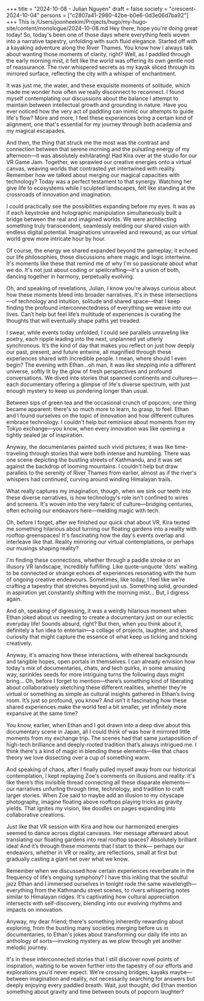+++
title = "2024-10-08 - Julian Nguyen"
draft = false
society = "crescent-2024-10-04"
persons = ["c2807a41-2980-42be-b0e6-0d3e06d7ba92"]
+++
This is /Users/joonheekim/Projects/hugo/my-hugo-site/content/monologue/2024-10-08.md
Hey there, hope you're doing great today!
So, today's been one of those days where everything feels woven into a narrative tapestry, unfolding with such fluid elegance. Started off with a kayaking adventure along the River Thames. You know how I always talk about wanting those moments of clarity, right? Well, as I paddled through the early morning mist, it felt like the world was offering its own gentle nod of reassurance. The river whispered secrets as my kayak sliced through its mirrored surface, reflecting the city with a whisper of enchantment.

It was just me, the water, and these exquisite moments of solitude, which made me wonder how often we really disconnect to reconnect. I found myself contemplating our discussions about the balance I attempt to maintain between intellectual growth and grounding in nature. Have you ever noticed how the very act of paddling can mimic our attempts to guide life's flow? More and more, I feel these experiences bring a certain kind of alignment, one that's essential for my journey through both academia and my magical escapades.

And then, the thing that struck me the most was the contrast and connection between that serene morning and the pulsating energy of my afternoon—it was absolutely exhilarating! Had Kira over at the studio for our VR Game Jam. Together, we sprawled our creative energies onto a virtual canvas, weaving worlds that contrasted yet intertwined with reality. Remember how we talked about merging our magical capacities with technology? Today was a perfect testament to that synergy. Watching her give life to ecosystems while I sculpted landscapes, felt like standing at the crossroads of innovation and imagination. 

I could practically see the possibilities expanding before my eyes. It was as if each keystroke and holographic manipulation simultaneously built a bridge between the real and imagined worlds. We were architecting something truly transcendent, seamlessly melding our shared vision with endless digital potential. Imaginations unraveled and rewound, as our virtual world grew more intricate hour by hour.

Of course, the energy we shared expanded beyond the gameplay; it echoed our life philosophies, those discussions where magic and logic intertwine. It's moments like these that remind me of why I'm so passionate about what we do. It's not just about coding or spellcrafting—it's a union of both, dancing together in harmony, perpetually evolving.

Oh, and speaking of revelations, Julian, I know you're always curious about how these moments bleed into broader narratives. It's in these intersections—of technology and intuition, solitude and shared space—that I keep finding the profound interconnectedness of everything we weave into our lives. Can’t help but feel life’s multitude of experiences is curating the thoughts that will eventually shape paths yet treaded. 

I swear, while events today unfolded, I could see parallels unraveling like poetry, each ripple leading into the next, unplanned yet utterly synchronous. It’s the kind of day that makes you reflect on just how deeply our past, present, and future entwine, all magnified through these experiences shared with incredible people.
 I mean, where should I even begin? The evening with Ethan...oh man, it was like stepping into a different universe, softly lit by the glow of fresh perspectives and profound conversations. We dived into stories that spanned continents and cultures—each documentary offering a glimpse of life's diverse spectrum, with just enough mystery to keep us pondering longer than usual.

Between sips of green tea and the occasional crunch of popcorn, one thing became apparent: there's so much more to learn, to grasp, to feel. Ethan and I found ourselves on the topic of innovation and how different cultures embrace technology. I couldn't help but reminisce about moments from my Tokyo exchange—you know, when every innovation was like opening a tightly sealed jar of inspiration. 

Anyway, the documentaries painted such vivid pictures; it was like time-traveling through stories that were both intense and humbling. There was one scene depicting the bustling streets of Kathmandu, and it was set against the backdrop of looming mountains. I couldn't help but draw parallels to the serenity of River Thames from earlier, almost as if the river's whispers had continued, curving around winding Himalayan trails.

What really captures my imagination, though, when we sink our teeth into these diverse narratives, is how technology's role isn't confined to wires and screens. It's woven into the very fabric of culture—bridging centuries, often echoing our endeavors here—melding magic with tech.

Oh, before I forget, after we finished our quick chat about VR, Kira texted me something hilarious about turning our floating gardens into a reality with rooftop greenspaces! It's fascinating how the day's events overlap and interleave like that. Reality mirroring our virtual contemplations, or perhaps our musings shaping reality?

I'm finding these connections, whether through a paddle stroke or an illusory VR landscape, incredibly fulfilling. Like quote-unquote 'dots' waiting to be connected or strange echoes of experiences resonating with the hum of ongoing creative endeavours. Sometimes, like today, I feel like we're crafting a tapestry that stretches beyond just us. Something solid, grounded in aspiration yet constantly shifting with the morning mist... But, I digress again.

And oh, speaking of digressing, it was a weirdly hilarious moment when Ethan joked about us needing to create a documentary just on our eclectic everyday life! Sounds absurd, right? But then, when you think about it, definitely a fun idea to entertain—a collage of projects, laughter, and shared curiosity that might capture the essence of what keep us ticking and ticking creatively. 

Anyway, it's amazing how these interactions, with ethereal backgrounds and tangible hopes, open portals in themselves. I can already envision how today's mix of documentaries, chats, and tech quirks, in some amusing way, sprinkles seeds for more intriguing turns the following days might bring...
Oh, before I forget to mention—there’s something kind of liberating about collaboratively sketching these different realities, whether they're virtual or something as simple as cultural insights gathered in Ethan’s living room. It’s just so profound, you know? And isn’t it fascinating how these shared experiences make the world feel a bit smaller, yet infinitely more expansive at the same time?

You know, earlier, when Ethan and I got drawn into a deep dive about this documentary scene in Japan, all I could think of was how it mirrored little moments from my exchange trip. The scenes had that same juxtaposition of high-tech brilliance and deeply-rooted tradition that’s always intrigued me. I think there's a kind of magic in blending these elements—like that chaos theory we love dissecting over a cup of something warm.

And speaking of chaos, after I finally pulled myself away from our historical contemplation, I kept replaying Zoe's comments on illusions and reality. It's like there’s this invisible thread connecting all these disparate elements—our narratives unfurling through time, technology, and tradition to craft larger stories. When Zoe said to maybe add an illusion to my cityscape photography, imagine floating above rooftops playing tricks as gravity yields. That ignites my vision, like doodles on pages expanding into collaborative creations.

Just like that VR session with Kira and how our harmonized energies seemed to dance across digital canvases. Her message afterward about translating our floating gardens into real rooftop spaces? Absolutely brilliant idea! And it’s through these moments that I start to think— perhaps our endeavors, whether in VR or reality, are reflections, small at first but gradually casting a giant net over what we know.

Remember when we discussed how certain experiences reverberate in the frequency of life’s ongoing symphony? I have this inkling that the soulful jazz Ethan and I immersed ourselves in tonight rode the same wavelength—everything from the Kathmandu street scenes, to rivers whispering notes similar to Himalayan ridges. It's captivating how cultural appreciation intersects with self-discovery, blending into our evolving rhythms and impacts on innovation.

Anyway, my dear friend; there's something inherently rewarding about exploring, from the bustling many societies merging before us in documentaries, to Ethan's jokes about transforming our daily life into an anthology of sorts—invoking mystery as we plow through yet another melodic journey.

It's in these interconnected stories that I still discover novel points of inspiration, waiting to be woven further into the tapestry of our efforts and explorations you’d never expect. We're crossing bridges, kayaks maybe—between imagination and reality, not necessarily searching for answers but deeply enjoying every paddled breath.
Wait, just thought, did Ethan mention something about gravity and time between bouts of popcorn laughter?
